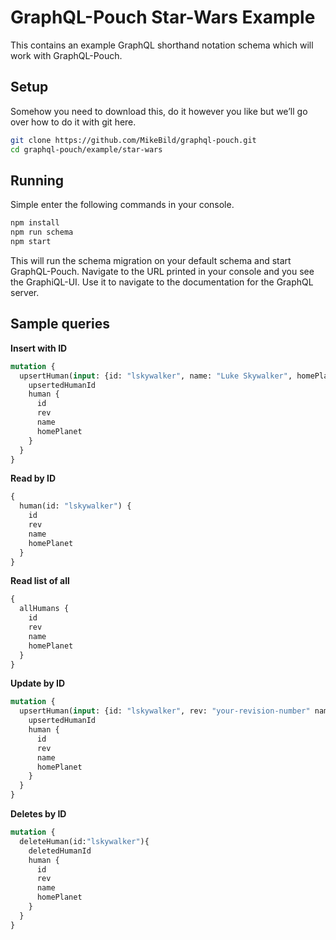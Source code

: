 # GraphQL-Pouch Star-Wars Example

This contains an example GraphQL shorthand notation schema which will work with GraphQL-Pouch.

## Setup

Somehow you need to download this, do it however you like but we’ll go over how to do it with git here.

```bash
git clone https://github.com/MikeBild/graphql-pouch.git
cd graphql-pouch/example/star-wars
```

## Running

Simple enter the following commands in your console.

```bash
npm install
npm run schema
npm start
```

This will run the schema migration on your default schema and start GraphQL-Pouch. Navigate to the URL printed in your console and you see the GraphiQL-UI. Use it to navigate to the documentation for the GraphQL server.

## Sample queries

__Insert with ID__

```graphql
mutation {
  upsertHuman(input: {id: "lskywalker", name: "Luke Skywalker", homePlanet: "Tatooine"}) {
    upsertedHumanId
    human {
      id
      rev
      name
      homePlanet
    }
  }
}
```

__Read by ID__

```graphql
{
  human(id: "lskywalker") {
    id
    rev
    name
    homePlanet
  }
}
```

__Read list of all__

```graphql
{
  allHumans {
    id
    rev
    name
    homePlanet
  }
}
```

__Update by ID__

```graphql
mutation {
  upsertHuman(input: {id: "lskywalker", rev: "your-revision-number" name: "L. Skywalker", homePlanet: "Tatooine"}) {
    upsertedHumanId
    human {
      id
      rev
      name
      homePlanet
    }
  }
}
```

__Deletes by ID__

```graphql
mutation {
  deleteHuman(id:"lskywalker"){
    deletedHumanId
    human {
      id
      rev
      name
      homePlanet
    }
  }
}
```
